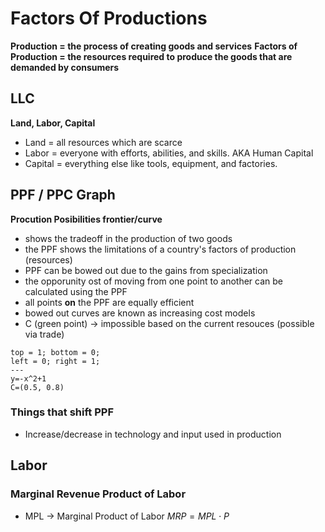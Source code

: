 # Factors Of Productions
**Production = the process of creating goods and services**
**Factors of Production = the resources required to produce the goods that are demanded by consumers**

## LLC
**Land, Labor, Capital**
- Land = all resources which are scarce
- Labor = everyone with efforts, abilities, and skills. AKA Human Capital
- Capital = everything else like tools, equipment, and factories.

## PPF / PPC Graph
**Procution Posibilities frontier/curve**
- shows the tradeoff in the production of two goods
- the PPF shows the limitations of a country's factors of production (resources)
- PPF can be bowed out due to the gains from specialization
- the opporunity ost of moving from one point to another can be calculated using the PPF
- all points **on** the PPF are equally efficient
- bowed out curves are known as increasing cost models
- C (green point) $\rightarrow$ impossible based on the current resouces (possible via trade)
```desmos-graph
top = 1; bottom = 0;
left = 0; right = 1;
---
y=-x^2+1
C=(0.5, 0.8)
```
### Things that shift PPF
- Increase/decrease in technology and input used in production

## Labor
### Marginal Revenue Product of Labor
- MPL $\rightarrow$ Marginal Product of Labor
$MRP=MPL\cdot P$
